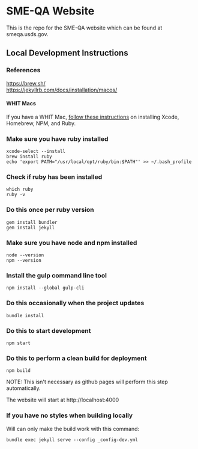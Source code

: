 # SME-QA Website
This is the repo for the SME-QA website which can be found at smeqa.usds.gov.

## Local Development Instructions

### References
https://brew.sh/  
https://jekyllrb.com/docs/installation/macos/

#### WHIT Macs
If you have a WHIT Mac, [follow these instructions](https://tools.usds.gov/handbook/how-to/whit-mac.md) on installing Xcode, Homebrew, NPM, and Ruby.

### Make sure you have ruby installed
```
xcode-select --install
brew install ruby
echo 'export PATH="/usr/local/opt/ruby/bin:$PATH"' >> ~/.bash_profile
```

### Check if ruby has been installed
```
which ruby
ruby -v
````

### Do this once per ruby version
```
gem install bundler
gem install jekyll
```

### Make sure you have node and npm installed
```
node --version
npm --version
```

### Install the gulp command line tool
```
npm install --global gulp-cli
```

### Do this occasionally when the project updates
```
bundle install
```

### Do this to start development
```
npm start
```

### Do this to perform a clean build for deployment
```
npm build
```
NOTE: This isn't necessary as github pages will perform this step automatically.

The website will start at http://localhost:4000

### If you have no styles when building locally
Will can only make the build work with this command:
```
bundle exec jekyll serve --config _config-dev.yml
```
